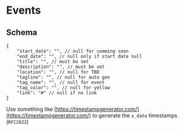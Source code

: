 # Events

## Schema
```jsonc
{
    "start_date": "", // null for comming soon
    "end_date": "", // null only if start date null
    "title": "", // must be set
    "description": "", // must be set
    "location": "", // null for TBD
    "tagline": "", // null for auto gen
    "tag_name": "", // null for event
    "tag_color": "", // null for yellow
    "link": "#" // null if no link
}
```

Use something like [https://timestampgenerator.com/](https://timestampgenerator.com/) to generate the `x_date` timestamps (`RFC2822`)